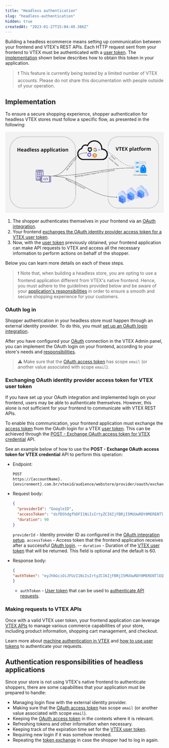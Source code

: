 ```yaml
---
title: "Headless authentication"
slug: "headless-authentication"
hidden: true
createdAt: "2023-01-27T15:04:49.386Z"
---
```


Building a headless ecommerce means setting up communication between your frontend and VTEX's REST APIs. Each HTTP request sent from your frontend to VTEX must be authenticated with a [user token](https://developers.vtex.com/docs/guides/getting-started-authentication#user-token). The [implementation](#implementation) shown below describes how to obtain this token in your application.

>❗ This feature is currently being tested by a limited number of VTEX accounts. Please do not share this documentation with people outside of your operation.

## Implementation

To ensure a secure shopping experience, shopper authentication for headless VTEX stores must follow a specific flow, as presented in the following:

![headless authentication flow](./headless-authentication_1.png)

1. The shopper authenticates themselves in your frontend via an [OAuth integration](#oauth-log-in).
2. Your frontend [exchanges the OAuth identity provider access token for a VTEX user token](#exchanging-oauth-identity-provider-access-token-for-vtex-user-token).
3. Now, with the [user token](https://developers.vtex.com/docs/guides/getting-started-authentication#user-token) previously obtained, your frontend application can make API requests to VTEX and access all the necessary information to perform actions on behalf of the shopper.

Below you can learn more details on each of these steps.

>❗ Note that, when building a headless store, you are opting to use a frontend application different from VTEX's native frontend. Hence, you must adhere to the guidelines provided below and be aware of your [application's responsibilities](#authentication-responsibilities-of-headless-applications) in order to ensure a smooth and secure shopping experience for your customers.

### OAuth log in

Shopper authentication in your headless store must happen through an external identity provider. To do this, you must [set up an OAuth login integration](https://developers.vtex.com/docs/guides/login-integration-guide-webstore-oauth2).

After you have configured your [OAuth](https://developers.vtex.com/docs/guides/login-integration-guide-webstore-oauth2) connection in the VTEX Admin panel, you can implement the OAuth login on your frontend, according to your store's needs and [responsibilities](#authentication-responsibilities-of-headless-applications).

>⚠️ Make sure that the [OAuth access token](https://developers.vtex.com/docs/guides/login-integration-guide-webstore-oauth2#relevant-requests) has scope `email` (or another value associated with scope `email`).

### Exchanging OAuth identity provider access token for VTEX user token

If you have set up your OAuth integration and implemented login on your frontend, users may be able to authenticate themselves. However, this alone is not sufficient for your frontend to communicate with VTEX REST APIs. 

To enable this communication, your frontend application must exchange the [access token](https://developers.vtex.com/docs/guides/login-integration-guide-webstore-oauth2#relevant-requests) from the OAuth login for a VTEX [user token](https://developers.vtex.com/docs/guides/getting-started-authentication#user-token). This can be achieved through the [POST - Exchange OAuth access token for VTEX credential](https://developers.vtex.com/docs/api-reference/vtex-id-api#post-/vtexid/audience/webstore/provider/oauth/exchange) API.

See an example below of how to use the **POST - Exchange OAuth access token for VTEX credential** API to perform this operation:

- Endpoint:

    ```
    POST
    https://{accountName}.{environment}.com.br/vtexid/audience/webstore/provider/oauth/exchange
    ```

- Request body:

    ```json
    {
      "providerId": "GoogleID",
      "accessToken": "dsfDShdgfhDFI1NiIsIrtyZCI6IjFBRjI5MUUwRDY0MERENTlEQTkzRTg0REMxNjQyNjA3ODZEQjY3ODAiLCJ0eXAiOiJqd3QifQ.eyJzdWIiOiJ2dGV4YXBwa2V5LXZ0ZXhoZWxwLVdWQ0FCVCIsImFjY291bdg465DATU4GVscCIsImF1MBllbmNlIjoiYWRtaW4iLCJleHAiOjE2Njk3NzA3MzcsInVzZXJJZCI6IjM5MjNhMmUy5khmMTctNGNiYy04YzU3LWQ3OGFkNmUxYTU2NiIsImlhdCI6MTY2OTc0OTEzNywiaXNzIjoidG9rZW4tZW1HgoRlciIsImp0aSI6IjNiNjAxODA2LTExMzEtNDcwYS05MWJjLTVhM2JhOThiYWQyNiJ9.Q7N8MFa1FMJsQUpxBY29oije4aa-654fgjLFLl6LUY3Wei3MRUVUMRQWkey6Kug8iFPonZ1L-PaFmwfzSz3TCQ",
      "duration": 90
    }
    ```

    `providerId` - Identity provider ID as configured in the [OAuth integration setup](#oauth-log-in).
    `accessToken` - Access token that the frontend application receives after a successful [OAuth login](https://developers.vtex.com/docs/guides/login-integration-guide-webstore-oauth2#relevant-requests).
    -- `duration` - Duration of the [VTEX user token](https://developers.vtex.com/docs/guides/getting-started-authentication#user-token) that will be returned. This field is optional and the default is 60.

- Response body:

    ```json
    {
    "authToken": "eyJhbGciOiJFUzI1NiIsIrtyZCI6IjFBRjI5MUUwRDY0MERENTlEQTkzRTg0REMxNjQyNjA3ODZEQjY3ODAiLCJ0eXAiOiJqd3QifQ.eyJzdWIiOiJ2dGV4YXBwa2V5LXZ0ZXhoZWxwLVdWQ0FCVCIsImFjY291bnQiOiJwerV4aGVscCIsImF1MBllbmNlIjoiYWRtaW4iLCJleHAiOjE2Njk3NzA3MzcsInVzZXJJZCI6IjM5MjNhMmUy5khmMTctNGNiYy04YzU3LWQ3OGFkNmUxYTU2NiIsImlhdCI6MTY2OTc0OTEzNywiaXNzIjoidG9rZW4tZW1HgoRlciIsImp0aSI6IjNiNjAxODA2LTExMzEtNDcwYS05MWJjLTVhM2JhOThiYWQyNiJ9.Q7N8MFa1FMJsQUpxBY29oije4aa-Jf463lwgLFLl6LUY3Wei3MRUVUMRQWkey6Kug8iFPonZ1L-PaFmwfzSz3TCQ"
    }
    ```

    - `authToken` - [User token](https://developers.vtex.com/docs/guides/getting-started-authentication#user-token) that can be used to [authenticate API requests](#making-requests-to-vtex-apis).

### Making requests to VTEX APIs

Once with a valid VTEX user token, your frontend application can leverage [VTEX APIs](https://developers.vtex.com/docs/api-reference) to manage various commerce capabilities of your store, including product information, shopping cart management, and checkout.

Learn more about [machine authentication in VTEX](https://developers.vtex.com/docs/guides/getting-started-authentication) and [how to use user tokens](https://developers.vtex.com/docs/guides/getting-started-authentication#user-token) to authenticate your requests.

## Authentication responsibilities of headless applications

Since your store is not using VTEX's native frontend to authenticate shoppers, there are some capabilities that your application must be prepared to handle:

- Managing login flow with the external identity provider.
- Making sure that the [OAuth access token](https://developers.vtex.com/docs/guides/login-integration-guide-webstore-oauth2#relevant-requests) has scope `email` (or another value associated with scope `email`).
- Keeping the [OAuth access token](https://developers.vtex.com/docs/guides/login-integration-guide-webstore-oauth2#relevant-requests) in the contexts where it is relevant.
- Refreshing tokens and other information when necessary.
- Keeping track of the expiration time set for the [VTEX user token](https://developers.vtex.com/docs/guides/getting-started-authentication#user-token).
- Requiring new login if it was somehow revoked.
- Repeating the [token exchange](#exchanging-oauth-identity-provider-access-token-for-vtex-user-token) in case the shopper had to log in again.
